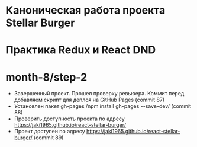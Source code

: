 # Каноническая работа проекта Stellar Burger 
# Практика Redux и React DND
# month-8/step-2
* Завершенный проект. Прошел проверку ревьюера. Коммит перед добавляем скрипт для деплоя на GitHub Pages (commit 87)
* Установлен пакет gh-pages /npm install gh-pages --save-dev/ (commit 88)
* Проверить доступность проекта по адресу https://jaki1965.github.io/react-stellar-burger/
* Проект доступен по адресу  https://jaki1965.github.io/react-stellar-burger/ (commit 89)

  